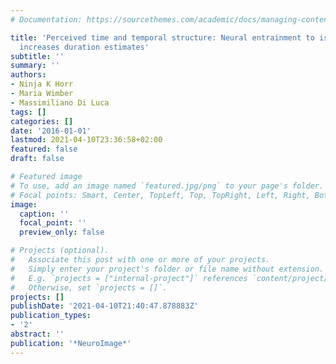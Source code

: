 ```yaml
---
# Documentation: https://sourcethemes.com/academic/docs/managing-content/

title: 'Perceived time and temporal structure: Neural entrainment to isochronous stimulation
  increases duration estimates'
subtitle: ''
summary: ''
authors:
- Ninja K Horr
- Maria Wimber
- Massimiliano Di Luca
tags: []
categories: []
date: '2016-01-01'
lastmod: 2021-04-10T23:36:58+02:00
featured: false
draft: false

# Featured image
# To use, add an image named `featured.jpg/png` to your page's folder.
# Focal points: Smart, Center, TopLeft, Top, TopRight, Left, Right, BottomLeft, Bottom, BottomRight.
image:
  caption: ''
  focal_point: ''
  preview_only: false

# Projects (optional).
#   Associate this post with one or more of your projects.
#   Simply enter your project's folder or file name without extension.
#   E.g. `projects = ["internal-project"]` references `content/project/deep-learning/index.md`.
#   Otherwise, set `projects = []`.
projects: []
publishDate: '2021-04-10T21:40:47.878883Z'
publication_types:
- '2'
abstract: ''
publication: '*NeuroImage*'
---
```

